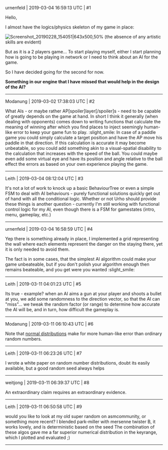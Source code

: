 urnenfeld | 2019-03-04 16:59:13 UTC | #1

Hello,

I almost have the logics/physics skeleton of my game in place:

![Screenshot_20190228_154051|643x500,50%](upload://4apZanHyUiC8hMsbhybSv0AOPOv.png) 
(the absence of any artistic skills are evident)

But as it is a 2 players game... To start playing myself, either I start planning how is going to be playing in network or I need to think about an AI for the game.

So I have decided going for the second for now.

**Something in our engine that I have missed that would help in the design of the AI?**

-------------------------

Modanung | 2019-03-02 17:38:03 UTC | #2

What AIs - or maybe rather AP[spoiler]layer[/spoiler]s - need to be capable of greatly depends on the game at hand. In short I think it generally (when dealing with opponents) comes down to writing functions that calculate the meaning of winning after which you find places to inject seemingly human-like error to keep your game fun to play. :slight_smile:
In case of a paddle game you could simply calculate a target position and have the AP move his paddle in that direction. If this calculation is accurate it may become unbeatable, so you could add something akin to a visual-spatial disability to the calculation that increases with the speed of the ball. You could maybe even add some virtual eye and have its position and angle relative to the ball effect the errors as based on your own experience playing the game.

-------------------------

Leith | 2019-03-04 08:12:04 UTC | #3

It's not a lot of work to knock up a basic BehaviourTree or even a simple FSM to deal with AI behaviours - purely functional solutions quickly get out of hand with all the conditional logic.
Whether or not Urho should provide these things is another question - currently I'm still working with functional control logic for my AI, even though there is a FSM for gamestates (intro, menu, gameplay, etc.)

-------------------------

urnenfeld | 2019-03-04 16:58:59 UTC | #4

Yep there is something already in place, I implemented a grid representing the wall where each elements represent the danger on the staying there, yet it is only needed to avoid them.

The fact is in some cases, that the simplest AI algorithm could make your game unbeateable, but if you don't polish your algorithm enough then remains beateable, and you get were you wanted :slight_smile:

-------------------------

Leith | 2019-03-11 04:01:23 UTC | #5

Its true - example? when an AI aims a gun at your player and shoots a bullet at you, we add some randomness to the direction vector, so that the AI can "miss"... we tweak the random factor (or range) to determine how accurate the AI will be, and in turn, how difficult the gameplay is.

-------------------------

Modanung | 2019-03-11 06:10:43 UTC | #6

Note that [normal distributions](https://en.wikipedia.org/wiki/Normal_distribution) make for more human-like error than ordinary random numbers.

-------------------------

Leith | 2019-03-11 06:23:26 UTC | #7

I wrote a white paper on random number distributions, doubt its easily available, but a good random seed always helps

-------------------------

weitjong | 2019-03-11 06:39:37 UTC | #8

An extraordinary claim requires an extraordinary evidence.

-------------------------

Leith | 2019-03-11 06:50:58 UTC | #9

would you like to look at my old super random on asmcommunity, or something more recent? I blended park-miller with mersenne twister B, it works lovely, and is deterministic based on the seed
The combination of these algos gave me a far superior numerical distribution in the keyrange, which I plotted and evaluated ;)

-------------------------

